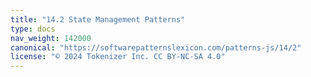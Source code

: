 ```yaml
---
title: "14.2 State Management Patterns"
type: docs
nav_weight: 142000
canonical: "https://softwarepatternslexicon.com/patterns-js/14/2"
license: "© 2024 Tokenizer Inc. CC BY-NC-SA 4.0"
---
```

